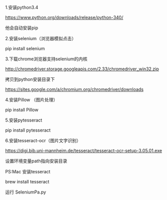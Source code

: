 1.安装python3.4 

https://www.python.org/downloads/release/python-340/ 

他会自动安装pip 
 

2.安装selenium（浏览器模拟点击） 

pip install selenium 


3.下载chrome浏览器支持selenium的内核 

http://chromedriver.storage.googleapis.com/2.33/chromedriver_win32.zip 

拷贝到python安装目录下 

https://sites.google.com/a/chromium.org/chromedriver/downloads 
 

4.安装Pillow （图片处理） 

pip install Pillow 
 

5.安装pytesseract 

pip install pytesseract 
 

6.安装tesseract-ocr（图片文字识别） 

https://digi.bib.uni-mannheim.de/tesseract/tesseract-ocr-setup-3.05.01.exe 

设置环境变量path指向安装目录 

PS:Mac 安装tesseract 

brew install tesseract 
 

运行 SeleniumPa.py 
